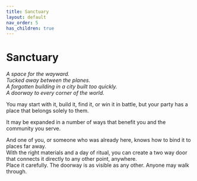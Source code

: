```yaml
---
title: Sanctuary
layout: default
nav_order: 5
has_children: true
---
```


# Sanctuary

_A space for the wayward._  
_Tucked away between the planes._  
_A forgotten building in a city built too quickly._  
_A doorway to every corner of the world._

You may start with it, build it, find it, or win it in battle, but your party has a place that belongs solely to them.

It may be expanded in a number of ways that benefit you and the community you serve.

And one of you, or someone who was already here, knows how to bind it to places far away.  
With the right materials and a day of ritual, you can create a two way door that connects it directly to any other point, anywhere.  
Place it carefully. The doorway is as visible as any other. Anyone may walk through.
